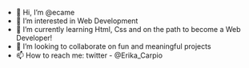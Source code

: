 - 👋 Hi, I’m @ecame
- 👀 I’m interested in Web Development
- 🌱 I’m currently learning Html, Css and on the path to become a Web Developer! 
- 💞️ I’m looking to collaborate on fun and meaningful projects
- 📫 How to reach me: twitter - @Erika_Carpio

<!---
ecame/ecame is a ✨ special ✨ repository because its `README.md` (this file) appears on your GitHub profile.
You can click the Preview link to take a look at your changes.
--->
